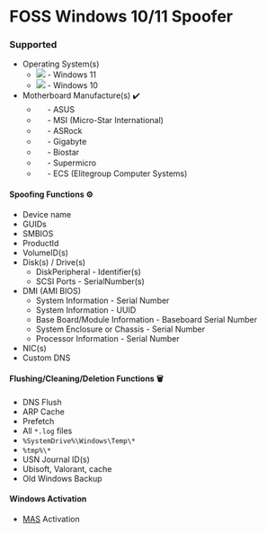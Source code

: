 # FOSS Windows 10/11 Spoofer

### Supported
  * Operating System(s)
    * <img src="https://external-content.duckduckgo.com/ip3/www.microsoft.com.ico"> - Windows 11 
    * <img src="https://external-content.duckduckgo.com/ip3/www.microsoft.com.ico"> - Windows 10
  * Motherboard Manufacture(s) ✔️
    * <img src="https://external-content.duckduckgo.com/ip3/www.asus.com.ico" width="16" height="16"> - ASUS
    * <img src="https://external-content.duckduckgo.com/ip3/us.msi.com.ico" width="16" height="16"> - MSI (Micro-Star International)
    * <img src="https://external-content.duckduckgo.com/ip3/www.asrock.com.ico" width="16" height="16"> - ASRock
    * <img src="https://external-content.duckduckgo.com/ip3/www.gigabyte.com.ico" width="16" height="16"> - Gigabyte
    * <img src="https://external-content.duckduckgo.com/ip3/www.biostar-usa.com.ico" width="16" height="16"> - Biostar
    * <img src="https://external-content.duckduckgo.com/ip3/www.supermicro.com.ico" width="16" height="16"> - Supermicro
    * <img src="https://duckduckgo.com/i/c01ed58d.png" width="16" height="16"> - ECS (Elitegroup Computer Systems)

#### Spoofing Functions ⚙️
- Device name
- GUIDs
- SMBIOS
- ProductId
- VolumeID(s)
- Disk(s) / Drive(s)
  - DiskPeripheral - Identifier(s)
  - SCSI Ports - SerialNumber(s)
- DMI (AMI BIOS)
  - System Information - Serial Number
  - System Information - UUID
  - Base Board/Module Information - Baseboard Serial Number
  - System Enclosure or Chassis - Serial Number
  - Processor Information - Serial Number
- NIC(s)
- Custom DNS

#### Flushing/Cleaning/Deletion Functions 🗑️
- DNS Flush
- ARP Cache
- Prefetch
- All `*.log` files
- `%SystemDrive%\Windows\Temp\*`
- `%tmp%\*`
- USN Journal ID(s)
- Ubisoft, Valorant, cache
- Old Windows Backup

#### Windows Activation
- [MAS](https://github.com/massgravel/Microsoft-Activation-Scripts) Activation
